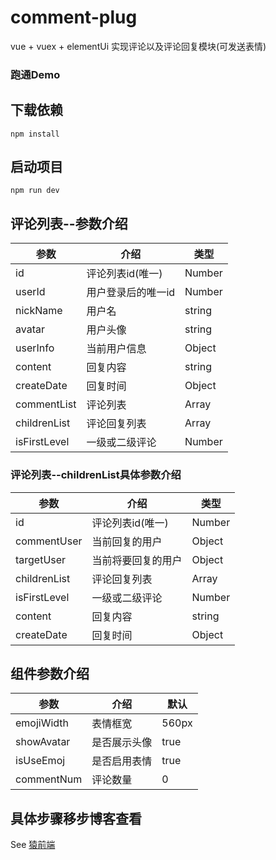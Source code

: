 # comment-plug
vue + vuex + elementUi 实现评论以及评论回复模块(可发送表情)
### 跑通Demo

## 下载依赖
```
npm install
```

## 启动项目
```
npm run dev
```

## 评论列表--参数介绍
|  参数   | 介绍  | 类型  |
|  ----  | ----  | ---- |
| id  | 评论列表id(唯一) | Number |
| userId  | 用户登录后的唯一id | Number |
| nickName  | 用户名 | string |
| avatar  | 用户头像 | string |
| userInfo  | 当前用户信息 | Object |
| content  | 回复内容 | string |
| createDate  | 回复时间 | Object |
| commentList  | 评论列表 | Array |
| childrenList  | 评论回复列表 | Array |
| isFirstLevel  | 一级或二级评论 | Number |

### 评论列表--childrenList具体参数介绍
|  参数   | 介绍  | 类型  |
|  ----  | ----  | ---- |
| id  | 评论列表id(唯一) | Number |
| commentUser  | 当前回复的用户 | Object |
| targetUser  | 当前将要回复的用户 | Object |
| childrenList  | 评论回复列表 | Array |
| isFirstLevel  | 一级或二级评论 | Number |
| content  | 回复内容 | string |
| createDate  | 回复时间 | Object |

## 组件参数介绍
|  参数   | 介绍  | 默认  |
|  ----  | ----  | ---- |
| emojiWidth  | 表情框宽 | 560px |
| showAvatar  | 是否展示头像 | true |
| isUseEmoj  | 是否启用表情 | true |
| commentNum  | 评论数量 | 0 |

## 具体步骤移步博客查看
See [猿前端](http://blog.hzzy.xyz/pages/fb8196/)
